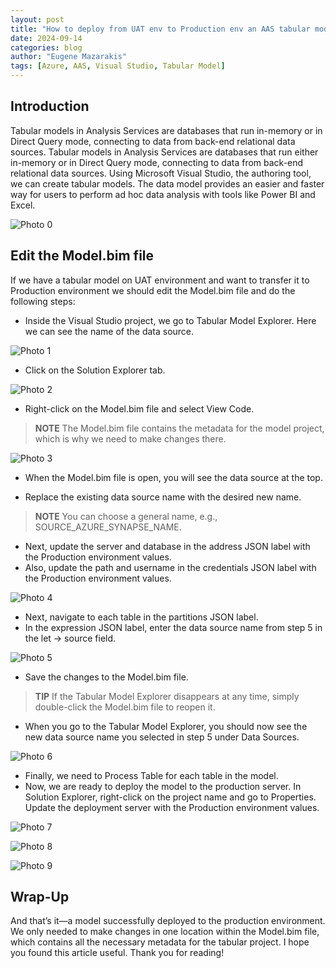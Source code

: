 ```yaml
---
layout: post
title: "How to deploy from UAT env to Production env an AAS tabular model"
date: 2024-09-14
categories: blog
author: "Eugene Mazarakis"
tags: [Azure, AAS, Visual Studio, Tabular Model]
---
```



## Introduction

Tabular models in Analysis Services are databases that run in-memory or in Direct Query mode, connecting to data from back-end relational data sources. Tabular models in Analysis Services are databases that run either in-memory or in Direct Query mode, connecting to data from back-end relational data sources. Using Microsoft Visual Studio, the authoring tool, we can create tabular models. The data model provides an easier and faster way for users to perform ad hoc data analysis with tools like Power BI and Excel.

![Photo 0](/assets/Img/BlogImages/001.BlogPost_14_09_2024/0.png)


## Edit the Model.bim file
If we have a tabular model on UAT environment and want to transfer it to Production environment we should edit the Model.bim file and do the following steps:

- Inside the Visual Studio project, we go to Tabular Model Explorer. Here we can see the name of the data source.

![Photo 1](/assets/Img/BlogImages/001.BlogPost_14_09_2024/1.png)

- Click on the Solution Explorer tab.

![Photo 2](/assets/Img/BlogImages/001.BlogPost_14_09_2024/2.png)

- Right-click on the Model.bim file and select View Code.
> **NOTE**
> Τhe Model.bim file contains the metadata for the model project, which is why we need to make changes there.

![Photo 3](/assets/Img/BlogImages/001.BlogPost_14_09_2024/3.png)

- When the Model.bim file is open, you will see the data source at the top.

- Replace the existing data source name with the desired new name.

>  **NOTE**
> You can choose a general name, e.g., SOURCE_AZURE_SYNAPSE_NAME.

- Next, update the server and database in the address JSON label with the Production environment values.
- Also, update the path and username in the credentials JSON label with the Production environment values.

![Photo 4](/assets/Img/BlogImages/001.BlogPost_14_09_2024/4.png)

- Next, navigate to each table in the partitions JSON label.
- In the expression JSON label, enter the data source name from step 5 in the let → source field.

![Photo 5](/assets/Img/BlogImages/001.BlogPost_14_09_2024/5.png)

- Save the changes to the Model.bim file.
>  **TIP**
> If the Tabular Model Explorer disappears at any time, simply double-click the Model.bim file to reopen it.

- When you go to the Tabular Model Explorer, you should now see the new data source name you selected in step 5 under Data Sources.

![Photo 6](/assets/Img/BlogImages/001.BlogPost_14_09_2024/6.png)

- Finally, we need to Process Table for each table in the model.
- Now, we are ready to deploy the model to the production server. In Solution Explorer, right-click on the project name and go to Properties. Update the deployment server with the Production environment values.

![Photo 7](/assets/Img/BlogImages/001.BlogPost_14_09_2024/7.png)

![Photo 8](/assets/Img/BlogImages/001.BlogPost_14_09_2024/8.png)

![Photo 9](/assets/Img/BlogImages/001.BlogPost_14_09_2024/9.png)


## Wrap-Up
And that’s it—a model successfully deployed to the production environment. We only needed to make changes in one location within the Model.bim file, which contains all the necessary metadata for the tabular project.
I hope you found this article useful. Thank you for reading!
